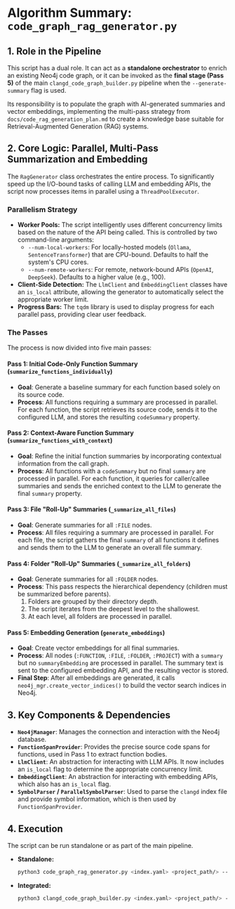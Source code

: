 # Algorithm Summary: `code_graph_rag_generator.py`

## 1. Role in the Pipeline

This script has a dual role. It can act as a **standalone orchestrator** to enrich an existing Neo4j code graph, or it can be invoked as the **final stage (Pass 5)** of the main `clangd_code_graph_builder.py` pipeline when the `--generate-summary` flag is used.

Its responsibility is to populate the graph with AI-generated summaries and vector embeddings, implementing the multi-pass strategy from `docs/code_rag_generation_plan.md` to create a knowledge base suitable for Retrieval-Augmented Generation (RAG) systems.

## 2. Core Logic: Parallel, Multi-Pass Summarization and Embedding

The `RagGenerator` class orchestrates the entire process. To significantly speed up the I/O-bound tasks of calling LLM and embedding APIs, the script now processes items in parallel using a `ThreadPoolExecutor`.

### Parallelism Strategy

- **Worker Pools:** The script intelligently uses different concurrency limits based on the nature of the API being called. This is controlled by two command-line arguments:
    - `--num-local-workers`: For locally-hosted models (`Ollama`, `SentenceTransformer`) that are CPU-bound. Defaults to half the system's CPU cores.
    - `--num-remote-workers`: For remote, network-bound APIs (`OpenAI`, `DeepSeek`). Defaults to a higher value (e.g., 100).
- **Client-Side Detection:** The `LlmClient` and `EmbeddingClient` classes have an `is_local` attribute, allowing the generator to automatically select the appropriate worker limit.
- **Progress Bars:** The `tqdm` library is used to display progress for each parallel pass, providing clear user feedback.

### The Passes

The process is now divided into five main passes:

#### Pass 1: Initial Code-Only Function Summary (`summarize_functions_individually`)
- **Goal**: Generate a baseline summary for each function based solely on its source code.
- **Process**: All functions requiring a summary are processed in parallel. For each function, the script retrieves its source code, sends it to the configured LLM, and stores the resulting `codeSummary` property.

#### Pass 2: Context-Aware Function Summary (`summarize_functions_with_context`)
- **Goal**: Refine the initial function summaries by incorporating contextual information from the call graph.
- **Process**: All functions with a `codeSummary` but no final `summary` are processed in parallel. For each function, it queries for caller/callee summaries and sends the enriched context to the LLM to generate the final `summary` property.

#### Pass 3: File "Roll-Up" Summaries (`_summarize_all_files`)
- **Goal**: Generate summaries for all `:FILE` nodes.
- **Process**: All files requiring a summary are processed in parallel. For each file, the script gathers the final `summary` of all functions it defines and sends them to the LLM to generate an overall file summary.

#### Pass 4: Folder "Roll-Up" Summaries (`_summarize_all_folders`)
- **Goal**: Generate summaries for all `:FOLDER` nodes.
- **Process**: This pass respects the hierarchical dependency (children must be summarized before parents). 
    1. Folders are grouped by their directory depth.
    2. The script iterates from the deepest level to the shallowest.
    3. At each level, all folders are processed in parallel.

#### Pass 5: Embedding Generation (`generate_embeddings`)
- **Goal**: Create vector embeddings for all final summaries.
- **Process**: All nodes (`:FUNCTION`, `:FILE`, `:FOLDER`, `:PROJECT`) with a `summary` but no `summaryEmbedding` are processed in parallel. The summary text is sent to the configured embedding API, and the resulting vector is stored.
- **Final Step**: After all embeddings are generated, it calls `neo4j_mgr.create_vector_indices()` to build the vector search indices in Neo4j.

## 3. Key Components & Dependencies

- **`Neo4jManager`**: Manages the connection and interaction with the Neo4j database.
- **`FunctionSpanProvider`**: Provides the precise source code spans for functions, used in Pass 1 to extract function bodies.
- **`LlmClient`**: An abstraction for interacting with LLM APIs. It now includes an `is_local` flag to determine the appropriate concurrency limit.
- **`EmbeddingClient`**: An abstraction for interacting with embedding APIs, which also has an `is_local` flag.
- **`SymbolParser` / `ParallelSymbolParser`**: Used to parse the `clangd` index file and provide symbol information, which is then used by `FunctionSpanProvider`.

## 4. Execution

The script can be run standalone or as part of the main pipeline.

- **Standalone:**
  ```bash
  python3 code_graph_rag_generator.py <index.yaml> <project_path/> --num-local-workers 4 --num-remote-workers 50
  ```
- **Integrated:**
  ```bash
  python3 clangd_code_graph_builder.py <index.yaml> <project_path/> --generate-summary --num-local-workers 4
  ```
